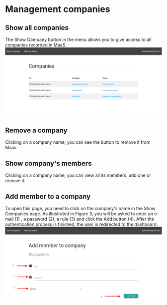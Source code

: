 # Management companies
## Show all companies
The Show Company button in the menu allows you to give access to all companies recorded in MaaS.
![](../img/showCompanies.png)

## Remove a company
Clicking on a company name, you can see the button to remove it from Maas.

## Show company's members
Clicking on a company name, you can view all its members, add one or remove it.

## Add member to a company
To open this page, you need to click on the company's name in the Show Companies page.
As illustrated in Figure 3, you will be asked to enter an e-mail (1) , a password (2), a rule (3) and click the Add button (4). After the authentication process is finished, the user is redirected to the dashboard. 
![](../img/addMemberToCompany.png)

